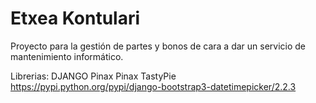 Etxea Kontulari
===============

Proyecto para la gestión de partes y bonos de cara a dar un servicio de mantenimiento informático.

    
Librerias:
    DJANGO
    Pinax
    Pinax
    TastyPie
    https://pypi.python.org/pypi/django-bootstrap3-datetimepicker/2.2.3

